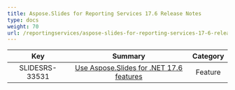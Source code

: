 ```yaml
---
title: Aspose.Slides for Reporting Services 17.6 Release Notes
type: docs
weight: 70
url: /reportingservices/aspose-slides-for-reporting-services-17-6-release-notes/
---
```


|**Key** |**Summary** |**Category** |
| :-: | :-: | :-: |
|SLIDESRS-33531|[Use Aspose.Slides for .NET 17.6 features](https://docs.aspose.com/display/slidesnet/Aspose.Slides+for+.NET+17.6+Release+Notes)|Feature|


